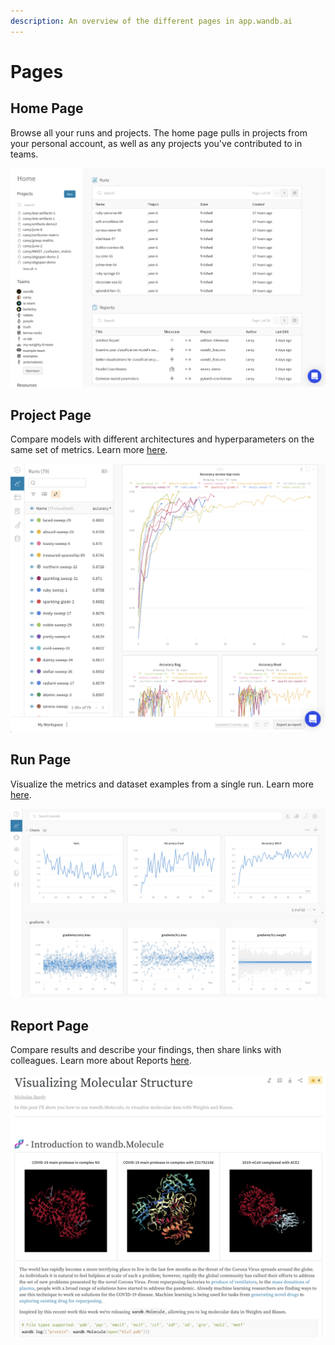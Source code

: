 ```yaml
---
description: An overview of the different pages in app.wandb.ai
---
```


# Pages

## Home Page

Browse all your runs and projects. The home page pulls in projects from your personal account, as well as any projects you've contributed to in teams.

![](<../../../.gitbook/assets/home page.png>)

## Project Page

Compare models with different architectures and hyperparameters on the same set of metrics. Learn more [here](project-page.md).

![](<../../../.gitbook/assets/project page.png>)

## Run Page

Visualize the metrics and dataset examples from a single run. Learn more [here](run-page.md).

![](<../../../.gitbook/assets/Screen Shot 2020-06-08 at 9.00.04 AM.png>)

## Report Page

Compare results and describe your findings, then share links with colleagues. Learn more about Reports [here](../../../guides/reports/).

![](<../../../.gitbook/assets/example report for molecules.png>)
